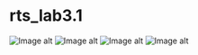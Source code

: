 # rts_lab3.1

![Image alt](https://github.com/dmitriykovalenk0/rts_lab3.1/raw/master/assets/img-1.jpg) ![Image alt](https://github.com/dmitriykovalenk0/rts_lab3.1/raw/master/assets/img-2.jpg) ![Image alt](https://github.com/dmitriykovalenk0/rts_lab3.1/raw/master/assets/img-3.jpg) ![Image alt](https://github.com/dmitriykovalenk0/rts_lab3.1/raw/master/assets/img-4.jpg)
